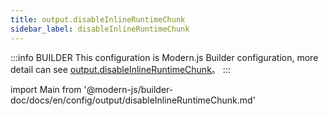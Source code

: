```yaml
---
title: output.disableInlineRuntimeChunk
sidebar_label: disableInlineRuntimeChunk
---
```


:::info BUILDER
This configuration is Modern.js Builder configuration, more detail can see [output.disableInlineRuntimeChunk](https://modernjs.dev/builder/en/api/config-output.html#output-disableinlineruntimechunk)。
:::

import Main from '@modern-js/builder-doc/docs/en/config/output/disableInlineRuntimeChunk.md'

<Main />
